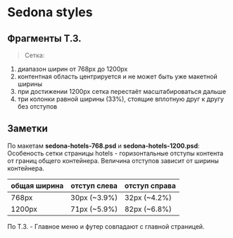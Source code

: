 # Sedona styles


## Фрагменты Т.З.

>Сетка:
>
1. диапазон ширин от 768px до 1200px
2. контентная область центрируется и не может быть уже макетной ширины
3. при достижении 1200px сетка перестаёт масштабироваться дальше
4. три колонки равной ширины (33%), стоящие вплотную друг к другу без отступов


## Заметки

По макетам **sedona-hotels-768.psd** и **sedona-hotels-1200.psd**:
Особеность сетки страницы hotels - горизонтальные отступы контента от границ общего контейнера.
Величина отступов зависит от ширины контейнера.

общая ширина | отступ слева | отступ справа
--- | --- | ---
768px | 30px (~3.9%) | 32px (~4.2%)
1200px | 71px (~5.9%) | 82px (~6.8%)

По Т.З. - Главное меню и футер совпадают с главной страницей.

